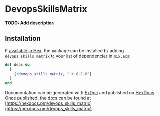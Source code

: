 # DevopsSkillsMatrix

**TODO: Add description**

## Installation

If [available in Hex](https://hex.pm/docs/publish), the package can be installed
by adding `devops_skills_matrix` to your list of dependencies in `mix.exs`:

```elixir
def deps do
  [
    {:devops_skills_matrix, "~> 0.1.0"}
  ]
end
```

Documentation can be generated with [ExDoc](https://github.com/elixir-lang/ex_doc)
and published on [HexDocs](https://hexdocs.pm). Once published, the docs can
be found at [https://hexdocs.pm/devops_skills_matrix](https://hexdocs.pm/devops_skills_matrix).

